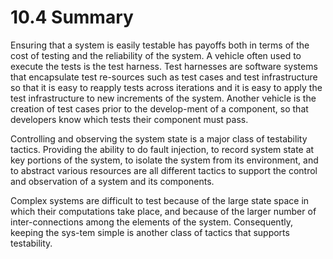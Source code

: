 10.4 Summary
===

Ensuring that a system is easily testable has payoffs both in terms of the cost of testing and the reliability of the system. A vehicle often used to execute the tests is the test harness. Test harnesses are software systems that encapsulate test re-sources such as test cases and test infrastructure so that it is easy to reapply tests across iterations and it is easy to apply the test infrastructure to new increments of the system. Another vehicle is the creation of test cases prior to the develop-ment of a component, so that developers know which tests their component must pass.

Controlling and observing the system state is a major class of testability tactics. Providing the ability to do fault injection, to record system state at key portions of the system, to isolate the system from its environment, and to abstract various resources are all different tactics to support the control and observation of a system and its components.

Complex systems are difficult to test because of the large state space in which their computations take place, and because of the larger number of inter-connections among the elements of the system. Consequently, keeping the sys-tem simple is another class of tactics that supports testability.
